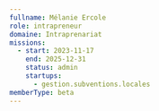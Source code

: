```yaml
---
fullname: Mélanie Ercole
role: intrapreneur
domaine: Intraprenariat
missions:
  - start: 2023-11-17
    end: 2025-12-31
    status: admin
    startups:
      - gestion.subventions.locales
memberType: beta
---
```

